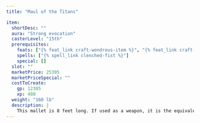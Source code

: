 ```yaml
---
title: "Maul of the Titans"

item:
  shortDesc: ""
  aura: "Strong evocation"
  casterLevel: "15th"
  prerequisites:
    feats: ["{% feat_link craft-wondrous-item %}", "{% feat_link craft-magic-arms-and-armor %}"]
    spells: ["{% spell_link clenched-fist %}"]
    special: []
  slot: ""
  marketPrice: 25305
  marketPriceSpecial: ""
  costToCreate:
    gp: 12305
    xp: 480
  weight: "160 lb"
  description: |
    This mallet is 8 feet long. If used as a weapon, it is the equivalent of a _+3 greatclub_ and deals triple damage against inanimate objects. However, the wielder must have a Strength of at least 18 to wield it properly. Otherwise, she takes a -4 penalty on attack rolls.
---
```

